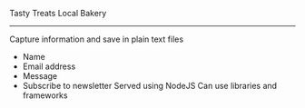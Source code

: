 Tasty Treats Local Bakery 
_____
Capture information and save in plain text files
- Name
- Email address
- Message 
- Subscribe to newsletter
Served using NodeJS
Can use libraries and frameworks
